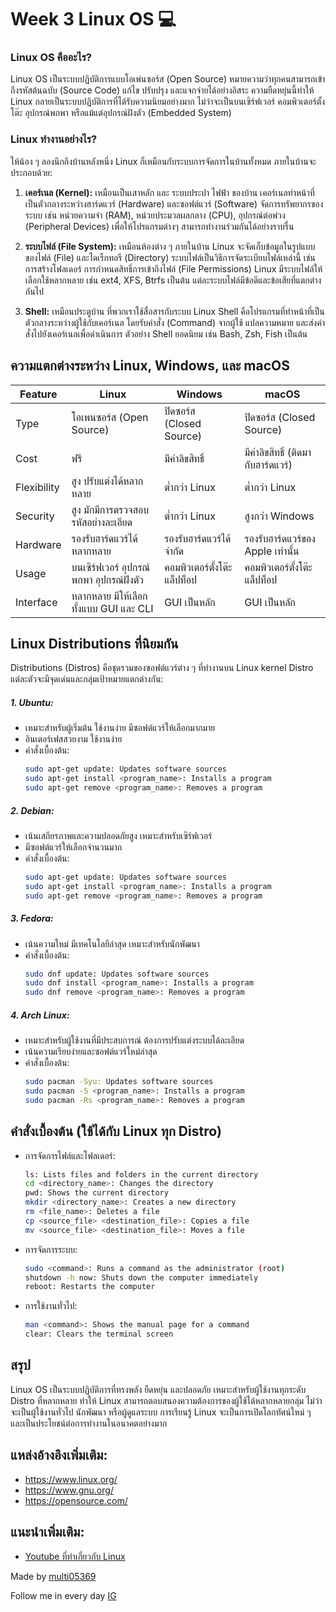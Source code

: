 # Week 3 Linux OS 💻

### Linux OS คืออะไร?
Linux OS เป็นระบบปฏิบัติการแบบโอเพ่นซอร์ส 
(Open Source) หมายความว่าทุกคนสามารถเข้าถึงรหัสต้นฉบับ 
(Source Code) แก้ไข ปรับปรุง และแจกจ่ายได้อย่างอิสระ ความยืดหยุ่นนี้ทำให้ 
Linux กลายเป็นระบบปฏิบัติการที่ได้รับความนิยมอย่างมาก ไม่ว่าจะเป็นบนเซิร์ฟเวอร์ 
คอมพิวเตอร์ตั้งโต๊ะ อุปกรณ์พกพา หรือแม้แต่อุปกรณ์ฝังตัว (Embedded System)

### Linux ทำงานอย่างไร?
ให้น้อง ๆ ลองนึกถึงบ้านหลังหนึ่ง Linux ก็เหมือนกับระบบการจัดการในบ้านทั้งหมด ภายในบ้านจะประกอบด้วย:

  1. <b>เคอร์เนล (Kernel):</b> เหมือนเป็นเสาหลัก และ ระบบประปา ไฟฟ้า ของบ้าน เคอร์เนลทำหน้าที่เป็นตัวกลางระหว่างฮาร์ดแวร์ 
(Hardware) และซอฟต์แวร์ (Software) จัดการทรัพยากรของระบบ เช่น หน่วยความจำ (RAM), หน่วยประมวลผลกลาง (CPU), 
อุปกรณ์ต่อพ่วง (Peripheral Devices) เพื่อให้โปรแกรมต่างๆ สามารถทำงานร่วมกันได้อย่างราบรื่น

  2. <b>ระบบไฟล์ (File System):</b> เหมือนห้องต่าง ๆ ภายในบ้าน Linux จะจัดเก็บข้อมูลในรูปแบบของไฟล์ (File) และไดเร็กทอรี (Directory) 
ระบบไฟล์เป็นวิธีการจัดระเบียบไฟล์เหล่านี้ เช่น การสร้างโฟลเดอร์ การกำหนดสิทธิ์การเข้าถึงไฟล์ (File Permissions) 
Linux มีระบบไฟล์ให้เลือกใช้หลากหลาย เช่น ext4, XFS, Btrfs เป็นต้น แต่ละระบบไฟล์มีข้อดีและข้อเสียที่แตกต่างกันไป

  3. <b>Shell:</b> เหมือนประตูบ้าน ที่พวกเราใช้สื่อสารกับระบบ Linux Shell คือโปรแกรมที่ทำหน้าที่เป็นตัวกลางระหว่างผู้ใช้กับเคอร์เนล 
โดยรับคำสั่ง (Command) จากผู้ใช้ แปลความหมาย และส่งคำสั่งไปยังเคอร์เนลเพื่อดำเนินการ ตัวอย่าง Shell ยอดนิยม เช่น Bash, Zsh, Fish เป็นต้น

## ความแตกต่างระหว่าง Linux, Windows, และ macOS

| Feature        | Linux                      | Windows                  | macOS                         |
|-------------------|----------------------------|--------------------------|------------------------------|
| Type            | โอเพนซอร์ส (Open Source)  | ปิดซอร์ส (Closed Source)| ปิดซอร์ส (Closed Source)     |
| Cost      | ฟรี                        | มีค่าลิขสิทธิ์           | มีค่าลิขสิทธิ์ (ติดมากับฮาร์ดแวร์) |
| Flexibility      | สูง ปรับแต่งได้หลากหลาย   | ต่ำกว่า Linux            | ต่ำกว่า Linux               |
| Security      | สูง มักมีการตรวจสอบรหัสอย่างละเอียด | ต่ำกว่า Linux | สูงกว่า Windows              |
| Hardware        | รองรับฮาร์ดแวร์ได้หลากหลาย | รองรับฮาร์ดแวร์ได้จำกัด | รองรับฮาร์ดแวร์ของ Apple เท่านั้น  |
| Usage        | บนเซิร์ฟเวอร์ อุปกรณ์พกพา อุปกรณ์ฝังตัว | คอมพิวเตอร์ตั้งโต๊ะ แล็ปท็อป | คอมพิวเตอร์ตั้งโต๊ะ แล็ปท็อป  |
| Interface      | หลากหลาย มีให้เลือกทั้งแบบ GUI และ CLI | GUI เป็นหลัก | GUI เป็นหลัก               |

## Linux Distributions ที่นิยมกัน
Distributions (Distros) คือชุดรวมของซอฟต์แวร์ต่าง ๆ ที่ทำงานบน Linux kernel Distro แต่ละตัวจะมีจุดเด่นและกลุ่มเป้าหมายแตกต่างกัน:

##### 1. Ubuntu: 
- เหมาะสำหรับผู้เริ่มต้น ใช้งานง่าย มีซอฟต์แวร์ให้เลือกมากมาย
- อินเตอร์เฟสสวยงาม ใช้งานง่าย
- คำสั่งเบื้องต้น:
    ```sh
    sudo apt-get update: Updates software sources
    sudo apt-get install <program_name>: Installs a program
    sudo apt-get remove <program_name>: Removes a program
    ```
##### 2. Debian:
- เน้นเสถียรภาพและความปลอดภัยสูง เหมาะสำหรับเซิร์ฟเวอร์
- มีซอฟต์แวร์ให้เลือกจำนวนมาก
- คำสั่งเบื้องต้น:
    ```sh
    sudo apt-get update: Updates software sources
    sudo apt-get install <program_name>: Installs a program
    sudo apt-get remove <program_name>: Removes a program
    ```
##### 3. Fedora:
- เน้นความใหม่ มีเทคโนโลยีล่าสุด เหมาะสำหรับนักพัฒนา
- คำสั่งเบื้องต้น:
    ```sh
    sudo dnf update: Updates software sources
    sudo dnf install <program_name>: Installs a program
    sudo dnf remove <program_name>: Removes a program
    ```
##### 4. Arch Linux:
- เหมาะสำหรับผู้ใช้งานที่มีประสบการณ์ ต้องการปรับแต่งระบบได้ละเอียด
- เน้นความเรียบง่ายและซอฟต์แวร์ใหม่ล่าสุด
- คำสั่งเบื้องต้น:
    ```sh
    sudo pacman -Syu: Updates software sources
    sudo pacman -S <program_name>: Installs a program
    sudo pacman -Rs <program_name>: Removes a program
    ```

## คำสั่งเบื้องต้น (ใช้ได้กับ Linux ทุก Distro)
- การจัดการไฟล์และโฟลเดอร์:
  ```sh
  ls: Lists files and folders in the current directory
  cd <directory_name>: Changes the directory
  pwd: Shows the current directory
  mkdir <directory_name>: Creates a new directory
  rm <file_name>: Deletes a file
  cp <source_file> <destination_file>: Copies a file
  mv <source_file> <destination_file>: Moves a file
  ```
- การจัดการระบบ:
  ```sh
  sudo <command>: Runs a command as the administrator (root)
  shutdown -h now: Shuts down the computer immediately
  reboot: Restarts the computer
  ```
- การใช้งานทั่วไป:
  ```sh
  man <command>: Shows the manual page for a command
  clear: Clears the terminal screen
  ```

## สรุป
Linux OS เป็นระบบปฏิบัติการที่ทรงพลัง ยืดหยุ่น และปลอดภัย เหมาะสำหรับผู้ใช้งานทุกระดับ Distro ที่หลากหลาย 
ทำให้ Linux สามารถตอบสนองความต้องการของผู้ใช้ได้หลากหลายกลุ่ม ไม่ว่าจะเป็นผู้ใช้งานทั่วไป นักพัฒนา หรือผู้ดูแลระบบ 
การเรียนรู้ Linux จะเป็นการเปิดโลกทัศน์ใหม่ ๆ และเป็นประโยชน์ต่อการทำงานในอนาคตอย่างมาก

## แหล่งอ้างอิงเพิ่มเติม:
- <a href="https://www.linux.org/" target="_blank">https://www.linux.org/</a>
- <a href="https://www.gnu.org/" target="_blank">https://www.gnu.org/</a>
- <a href="https://opensource.com/" target="_blank">https://opensource.com/</a>

## แนะนำเพิ่มเติม:
-  <a href="https://www.youtube.com/@ITCountry" target="_blank">Youtube ที่ทำเกี่ยวกับ Linux</a>

Made by <a href="https://www.github.com/multi05369" target="_blank">multi05369</a>

Follow me in every day <a href="https://www.instagram.com/ntp.taikie/" target="_blank">IG</a>
